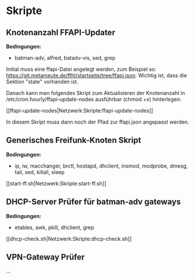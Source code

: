 # Skripte

## Knotenanzahl FFAPI-Updater

**Bedingungen:**

* batman-adv, alfred, batadv-vis, sed, grep

Initial muss eine ffapi-Datei angelegt werden, zum Beispiel so: https://git.metameute.de/ffhl/startseite/tree/ffapi.json. Wichtig ist, dass die Sektion "state" vorhanden ist.

Danach kann man folgendes Skript zum Aktualisieren der Knotenanzahl in /etc/cron.hourly/ffapi-update-nodes ausführbar (chmod +x) hinterlegen:

[[ffapi-update-nodes|Netzwerk:Skripte:ffapi-update-nodes]]

In diesem Skript muss dann noch der Pfad zur ffapi.json angepasst werden.

## Generisches Freifunk-Knoten Skript

**Bedingungen:**

* ip, iw, macchanger, brctl, hostapd, dhclient, insmod, modprobe, dmesg, tail, sed, killall, sleep

[[start-ff.sh|Netzwerk:Skripte:start-ff.sh]]

## DHCP-Server Prüfer für batman-adv gateways

**Bedingungen:**

* etables, awk, pkill, dhclient, grep

[[dhcp-check.sh|Netzwerk:Skripte:dhcp-check.sh]]

## VPN-Gateway Prüfer

...
